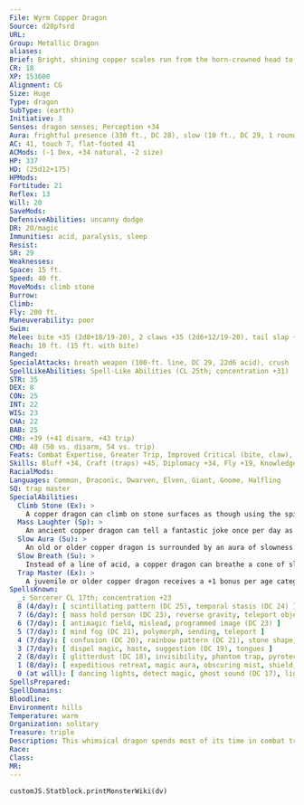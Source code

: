 ```yaml
---
File: Wyrm Copper Dragon
Source: d20pfsrd
URL: 
Group: Metallic Dragon
aliases: 
Brief: Bright, shining copper scales run from the horn-crowned head to the ridged tail of this long-winged dragon.
CR: 18
XP: 153600
Alignment: CG
Size: Huge
Type: dragon
SubType: (earth)
Initiative: 3
Senses: dragon senses; Perception +34
Aura: frightful presence (330 ft., DC 28), slow (10 ft., DC 29, 1 round)
AC: 41, touch 7, flat-footed 41
ACMods: (-1 Dex, +34 natural, -2 size)
HP: 337
HD: (25d12+175)
HPMods: 
Fortitude: 21
Reflex: 13
Will: 20
SaveMods: 
DefensiveAbilities: uncanny dodge
DR: 20/magic
Immunities: acid, paralysis, sleep
Resist: 
SR: 29
Weaknesses: 
Space: 15 ft.
Speed: 40 ft.
MoveMods: climb stone
Burrow: 
Climb: 
Fly: 200 ft.
Maneuverability: poor
Swim: 
Melee: bite +35 (2d8+18/19-20), 2 claws +35 (2d6+12/19-20), tail slap +33 (2d6+18), 2 wings +33 (1d8+6)
Reach: 10 ft. (15 ft. with bite)
Ranged: 
SpecialAttacks: breath weapon (100-ft. line, DC 29, 22d6 acid), crush (2d8+18, DC 29), mass laughter, slow breath
SpellLikeAbilities: Spell-Like Abilities (CL 25th; concentration +31)  At will- grease (DC 17), hideous laughter (DC 18), stone shape, transmute mud to rock, transmute rock to mud, wall of stone
STR: 35
DEX: 8
CON: 25
INT: 22
WIS: 23
CHA: 22
BAB: 25
CMB: +39 (+41 disarm, +43 trip)
CMD: 48 (50 vs. disarm, 54 vs. trip)
Feats: Combat Expertise, Greater Trip, Improved Critical (bite, claw), Improved Disarm, Improved Initiative, Improved Trip, Improved Vital Strike, Multiattack, Power Attack, Quicken Spell, Spell Focus (Illusion), Vital Strike
Skills: Bluff +34, Craft (traps) +45, Diplomacy +34, Fly +19, Knowledge (geography) +34 , Knowledge (history) +34, Perception +34, Perform (comedy) +31, Sense Motive +34, Spellcraft +34, Stealth +19, Use Magic Device +34
RacialMods: 
Languages: Common, Draconic, Dwarven, Elven, Giant, Gnome, Halfling
SQ: trap master
SpecialAbilities:
  Climb Stone (Ex): >
    A copper dragon can climb on stone surfaces as though using the spider climb spell.
  Mass Laughter (Sp): >
    An ancient copper dragon can tell a fantastic joke once per day as a standard action. All creatures within 10 feet per age category must make a Will save or laugh for 1 round per age category, as if affected by hideous laughter. The save DC is Charisma-based. This is equal to a 6th-level spell.
  Slow Aura (Su): >
    An old or older copper dragon is surrounded by an aura of slowness. All creatures within 5 feet of the dragon must make a Will save or be affected as per slow for 1 round. An ancient dragon's aura extends to 10 feet. For great wyrm copper dragons, those opponents that fail their saves are slowed for 1d4 rounds. The DC of this save is equal to the dragon's breath weapon. A copper dragon can suppress or activate this aura at will as a free action.
  Slow Breath (Su): >
    Instead of a line of acid, a copper dragon can breathe a cone of slowing gas. Those in the cone must make a Fortitude save or be slowed (as per the spell slow) for 1d6 rounds plus 1 round per age category of the dragon.
  Trap Master (Ex): >
    A juvenile or older copper dragon receives a +1 bonus per age category on Craft (traps) and Perception checks made to locate a trap. Upon becoming a mature adult, he can also use Disable Device to disarm magic traps as if he had the rogue's Trapfinding class feature.
SpellsKnown:
  _: Sorcerer CL 17th; concentration +23
  8 (4/day): [ scintillating pattern (DC 25), temporal stasis (DC 24) ]
  7 (6/day): [ mass hold person (DC 23), reverse gravity, teleport object (DC 23) ]
  6 (7/day): [ antimagic field, mislead, programmed image (DC 23) ]
  5 (7/day): [ mind fog (DC 21), polymorph, sending, teleport ]
  4 (7/day): [ confusion (DC 20), rainbow pattern (DC 21), stone shape, stoneskin ]
  3 (7/day): [ dispel magic, haste, suggestion (DC 19), tongues ]
  2 (8/day): [ glitterdust (DC 18), invisibility, phantom trap, pyrotechnics, see invisibility ]
  1 (8/day): [ expeditious retreat, magic aura, obscuring mist, shield, silent image (DC 18) ]
  0 (at will): [ dancing lights, detect magic, ghost sound (DC 17), light, mage hand, message, open/close, prestidigitation, read magic ]
SpellsPrepared: 
SpellDomains: 
Bloodline: 
Environment: hills
Temperature: warm
Organization: solitary
Treasure: triple
Description: This whimsical dragon spends most of its time in combat trying to annoy and frustrate its enemies.
Race: 
Class: 
MR: 
---
```

```dataviewjs
customJS.Statblock.printMonsterWiki(dv)
```
